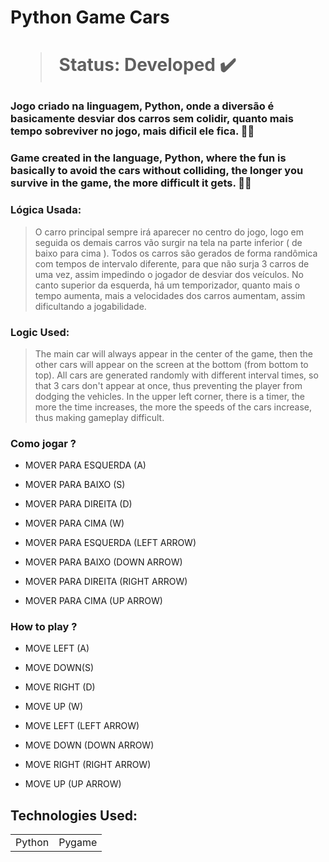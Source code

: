 <h1> Python Game Cars <h1>

>Status: Developed ✔️

### Jogo criado na linguagem, Python, onde a diversão é basicamente desviar dos carros sem colidir, quanto mais tempo sobreviver no jogo, mais dificil ele fica. 🏁🏁

### Game created in the language, Python, where the fun is basically to avoid the cars without colliding, the longer you survive in the game, the more difficult it gets. 🏁🏁

### Lógica Usada: 
> O carro principal sempre irá aparecer no centro do jogo, logo em seguida os demais carros vão  surgir na tela na parte inferior ( de baixo para cima ). 
> Todos os carros são gerados de forma randômica com tempos de intervalo diferente, para que não surja 3 carros de uma vez, assim impedindo o jogador de desviar dos veículos.
> No canto superior da esquerda, há um temporizador, quanto mais o tempo aumenta, mais a velocidades dos carros aumentam, assim dificultando a jogabilidade.

### Logic Used:
> The main car will always appear in the center of the game, then the other cars will appear on the screen at the bottom (from bottom to top).
> All cars are generated randomly with different interval times, so that 3 cars don't appear at once, thus preventing the player from dodging the vehicles.
> In the upper left corner, there is a timer, the more the time increases, the more the speeds of the cars increase, thus making gameplay difficult.

### Como jogar ?
+ MOVER PARA ESQUERDA (A)
+ MOVER PARA BAIXO (S)
+ MOVER PARA DIREITA (D)
+ MOVER PARA CIMA (W)

+ MOVER PARA ESQUERDA (LEFT ARROW)
+ MOVER PARA BAIXO (DOWN ARROW)
+ MOVER PARA DIREITA (RIGHT ARROW)
+ MOVER PARA CIMA (UP ARROW)


### How to play ?
+ MOVE LEFT (A)
+ MOVE DOWN(S)
+ MOVE RIGHT (D)
+ MOVE UP (W)

+ MOVE LEFT (LEFT ARROW)
+ MOVE DOWN (DOWN ARROW)
+ MOVE RIGHT (RIGHT ARROW)
+ MOVE UP (UP ARROW)

## Technologies Used: 

<table>
  <tr>
    <td>Python</td>
    <td>Pygame</td>
  </tr>



